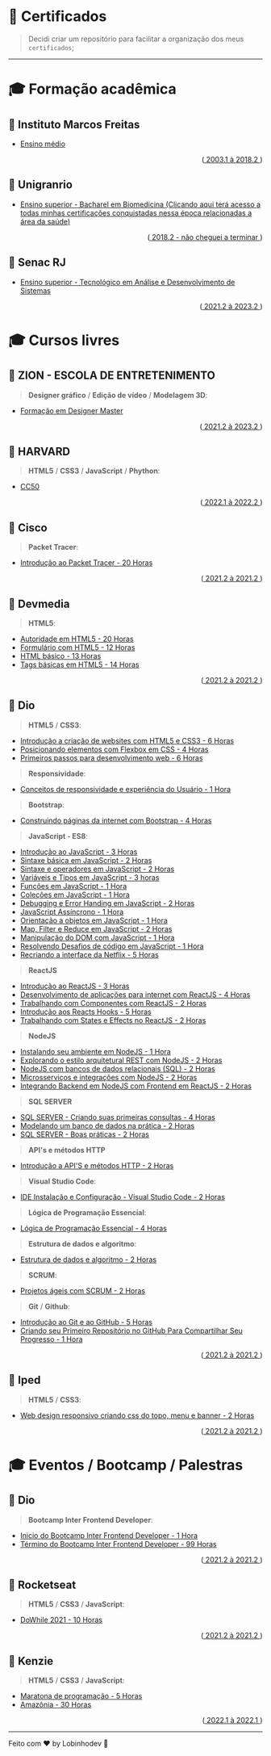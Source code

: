 # 🐺 Certificados

> Decidi criar um repositório para facilitar a organização dos meus `certificados`;

---

# 🎓 Formação acadêmica

## 🧠 Instituto Marcos Freitas

-   [Ensino médio]()
<p align="right">(<a href="#top"> 2003.1 à 2018.2 </a>)</p>

## 🧠 Unigranrio

-   [Ensino superior - Bacharel em Biomedicina (Clicando aqui terá acesso a todas minhas certificações conquistadas nessa época relacionadas a área da saúde)]()
<p align="right">(<a href="#top"> 2018.2 - não cheguei a terminar </a>)</p>

## 🧠 Senac RJ

-   [Ensino superior - Tecnológico em Análise e Desenvolvimento de Sistemas]()
<p align="right">(<a href="#top"> 2021.2 à 2023.2 </a>)</p>

# 🎓 Cursos livres

## 🧠 ZION - ESCOLA DE ENTRETENIMENTO

> **Designer gráfico** / **Edição de vídeo** / **Modelagem 3D**:

-   [Formação em Designer Master]()
<p align="right">(<a href="#top"> 2021.2 à 2023.2 </a>)</p>

## 🧠 HARVARD

> **HTML5** / **CSS3** / **JavaScript** / **Phython**:

-   [CC50]()
<p align="right">(<a href="#top"> 2022.1 à 2022.2 </a>)</p>

## 🧠 Cisco

> **Packet Tracer**:

-   [Introdução ao Packet Tracer - 20 Horas](https://github.com/lobinhodev/Certificados/blob/master/Cisco/Introdução%20ao%20packet%20tracer.pdf)
<p align="right">(<a href="#top"> 2021.2 à 2021.2 </a>)</p>

## 🧠 Devmedia

> **HTML5**:

-   [Autoridade em HTML5 - 20 Horas](https://github.com/lobinhodev/Certificados/blob/master/Devmedia/Autoridade%20em%20HTML.pdf)
-   [Formulário com HTML5 - 12 Horas](https://github.com/lobinhodev/Certificados/blob/master/Devmedia/Criando%20formul%C3%A1rios%20com%20HTML5.pdf)
-   [HTML básico - 13 Horas](https://github.com/lobinhodev/Certificados/blob/master/Devmedia/HTML%20b%C3%A1sico.pdf)
-   [Tags básicas em HTML5 - 14 Horas](https://github.com/lobinhodev/Certificados/blob/master/Devmedia/Tags%20b%C3%A1sicas%20do%20HTML5.pdf)
<p align="right">(<a href="#top"> 2021.2 à 2021.2 </a>)</p>

## 🧠 Dio

> **HTML5** / **CSS3**:

-   [Introdução a criação de websites com HTML5 e CSS3 - 6 Horas](https://github.com/lobinhodev/Certificados/blob/master/Dio/Introdu%C3%A7ao%20a%20cria%C3%A7%C3%A3o%20de%20websites%20com%20HTML5%20e%20CSS3.pdf)
-   [Posicionando elementos com Flexbox em CSS - 4 Horas](https://github.com/lobinhodev/Certificados/blob/master/Dio/Posicionando%20elementos%20com%20Flexbox%20em%20CSS.pdf)
-   [Primeiros passos para desenvolvimento web - 6 Horas](https://github.com/lobinhodev/Certificados/blob/master/Dio/Primeiros%20passos%20para%20desenvolvimento%20web.pdf)

> **Responsividade**:

-   [Conceitos de responsividade e experiência do Usuário - 1 Hora](https://github.com/lobinhodev/Certificados/blob/master/Dio/Conceitos%20de%20responsividade%20e%20experi%C3%AAncia%20do%20Usu%C3%A1rio.pdf)

> **Bootstrap**:

-   [Construindo páginas da internet com Bootstrap - 4 Horas](https://github.com/lobinhodev/Certificados/blob/master/Dio/Construindo%20p%C3%A1ginas%20da%20internet%20com%20Bootstrap.pdf)

> **JavaScript - ES8**:

-   [Introdução ao JavaScript - 3 Horas](https://github.com/lobinhodev/Certificados/blob/master/Dio/Conceitos%20de%20responsividade%20e%20experi%C3%AAncia%20do%20Usu%C3%A1rio.pdf)
-   [Sintaxe básica em JavaScript - 2 Horas](https://github.com/lobinhodev/Certificados/blob/master/Dio/Conceitos%20de%20responsividade%20e%20experi%C3%AAncia%20do%20Usu%C3%A1rio.pdf)
-   [Sintaxe e operadores em JavaScript - 2 Horas](https://github.com/lobinhodev/Certificados/blob/master/Dio/Conceitos%20de%20responsividade%20e%20experi%C3%AAncia%20do%20Usu%C3%A1rio.pdf)
-   [Variáveis e Tipos em JavaScript - 3 horas](https://github.com/lobinhodev/Certificados/blob/master/Dio/Variáveis%20e%20Tipos%20em%20JavaScript)
-   [Funções em JavaScript - 1 Hora](https://github.com/lobinhodev/Certificados/blob/master/Dio/)
-   [Coleções em JavaScript - 1 Hora](https://github.com/lobinhodev/Certificados/blob/master/Dio/)
-   [Debugging e Error Handing em JavaScript - 2 Horas](https://github.com/lobinhodev/Certificados/blob/master/Dio/)
-   [JavaScript Assíncrono - 1 Hora](https://github.com/lobinhodev/Certificados/blob/master/Dio/)
-   [Orientação a objetos em JavaScript - 1 Hora](https://github.com/lobinhodev/Certificados/blob/master/Dio/)
-   [Map, Filter e Reduce em JavaScript - 2 Horas](https://github.com/lobinhodev/Certificados/blob/master/Dio/)
-   [Manipulação do DOM com JavaScript - 1 Hora](https://github.com/lobinhodev/Certificados/blob/master/Dio/)
-   [Resolvendo Desafios de código em JavaScript - 1 Hora](https://github.com/lobinhodev/Certificados/blob/master/Dio/)
-   [Recriando a interface da Netflix - 5 Horas](https://github.com/lobinhodev/Certificados/blob/master/Dio/)

> **ReactJS**

-   [Introdução ao ReactJS - 3 Horas](https://github.com/lobinhodev/Certificados/blob/master/Dio/)
-   [Desenvolvimento de aplicações para internet com ReactJS - 4 Horas](https://github.com/lobinhodev/Certificados/blob/master/Dio/)
-   [Trabalhando com Componentes com ReactJS - 2 Horas](https://github.com/lobinhodev/Certificados/blob/master/Dio/)
-   [Introdução aos Reacts Hooks - 5 Horas](https://github.com/lobinhodev/Certificados/blob/master/Dio/)
-   [Trabalhando com States e Effects no ReactJS - 2 Horas](https://github.com/lobinhodev/Certificados/blob/master/Dio/)

> **NodeJS**

-   [Instalando seu ambiente em NodeJS - 1 Hora](https://github.com/lobinhodev/Certificados/blob/master/Dio/)
-   [Explorando o estilo arquitetural REST com NodeJS - 2 Horas](https://github.com/lobinhodev/Certificados/blob/master/Dio)
-   [NodeJS com bancos de dados relacionais (SQL) - 2 Horas](https://github.com/lobinhodev/Certificados/blob/master/Dio)
-   [Microsserviços e integrações com NodeJS - 2 Horas](https://github.com/lobinhodev/Certificados/blob/master/Dio)
-   [Integrando Backend em NodeJS com Frontend em ReactJS - 2 Horas](https://github.com/lobinhodev/Certificados/blob/master/Dio)

> **SQL SERVER**

-   [SQL SERVER - Criando suas primeiras consultas - 4 Horas](https://github.com/lobinhodev/Certificados/blob/master/Dio/)
-   [Modelando um banco de dados na prática - 2 Horas](https://github.com/lobinhodev/Certificados/blob/master/Dio/)
-   [SQL SERVER - Boas práticas - 2 Horas](https://github.com/lobinhodev/Certificados/blob/master/Dio/)

> **API's e métodos HTTP**

-   [Introdução a API'S e métodos HTTP - 2 Horas](https://github.com/lobinhodev/Certificados/blob/master/Dio/)

> **Visual Studio Code**:

-   [IDE Instalação e Configuração - Visual Studio Code - 2 Horas](https://github.com/lobinhodev/Certificados/blob/master/Dio/IDE%20VSCode.pdf)

> **Lógica de Programação Essencial**:

-   [Lógica de Programação Essencial - 4 Horas](https://github.com/lobinhodev/Certificados/blob/master/Dio/L%C3%B3gica%20de%20Programa%C3%A7%C3%A3o%20Essencial.pdf)

> **Estrutura de dados e algoritmo**:

-   [Estrutura de dados e algoritmo - 2 Horas](https://github.com/lobinhodev/Certificados/blob/master/Dio/Estrutura%20de%20dados%20e%20algoritmos.pdf)

> **SCRUM**:

-   [Projetos ágeis com SCRUM - 2 Horas](https://github.com/lobinhodev/Certificados/blob/master/Dio/Projetos%20ágeis%20com%20SCRUM.pdf)

> **Git** / **Github**:

-   [Introdução ao Git e ao GitHub - 5 Horas](https://github.com/lobinhodev/Certificados/blob/master/Dio/Introdução%20ao%20Git%20e%20ao%20GitHub.pdf)
-   [Criando seu Primeiro Repositório no GitHub Para Compartilhar Seu Progresso - 1 Hora](https://github.com/lobinhodev/Certificados/blob/master/Dio/Criando%20seu%20Primeiro%20repositório%20no%20Github.pdf)
<p align="right">(<a href="#top"> 2021.2 à 2021.2 </a>)</p>

## 🧠 Iped

> **HTML5** / **CSS3**:

-   [Web design responsivo criando css do topo, menu e banner - 2 Horas](https://github.com/lobinhodev/Certificados/blob/master/Iped/Web%20design%20responsivo%20criando%20css%20do%20topo%2C%20menu%20e%20banner.pdf)
<p align="right">(<a href="#top"> 2021.2 à 2021.2 </a>)</p>

# 🎓 Eventos / Bootcamp / Palestras

## 🧠 Dio

> **Bootcamp Inter Frontend Developer**:

-   [Inicio do Bootcamp Inter Frontend Developer - 1 Hora](https://github.com/lobinhodev/Certificados/blob/master/Dio/Bootcamp%20Inter%20Frontend%20Developer.pdf)
-   [Término do Bootcamp Inter Frontend Developer - 99 Horas](https://github.com/lobinhodev/Certificados/blob/master/Dio/Bootcamp%20Inter%20Frontend%20Developer.pdf)
<p align="right">(<a href="#top"> 2021.2 à 2021.2 </a>)</p>

## 🧠 Rocketseat

> **HTML5** / **CSS3** / **JavaScript**:

-   [DoWhile 2021 - 10 Horas](https://github.com/lobinhodev/Certificados/blob/master/Rocketseat/dowhile-2021.pdf)
<p align="right">(<a href="#top"> 2021.2 à 2021.2 </a>)</p>

## 🧠 Kenzie

> **HTML5** / **CSS3** / **JavaScript**:

-   [Maratona de programação - 5 Horas](https://github.com/lobinhodev/Certificados/blob/master/Kenzie/certificado-maratona-programacao.pdf)
-   [Amazônia - 30 Horas](https://github.com/lobinhodev/Certificados/blob/master/Kenzie/certificado-amazonia.pdf)
<p align="right">(<a href="#top"> 2022.1 à 2022.1 </a>)</p>

---

Feito com ♥ by Lobinhodev 🐺
